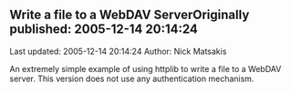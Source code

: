 ## Write a file to a WebDAV ServerOriginally published: 2005-12-14 20:14:24 
Last updated: 2005-12-14 20:14:24 
Author: Nick Matsakis 
 
An extremely simple example of using httplib to write a file to a WebDAV server.  This version does not use any authentication mechanism.